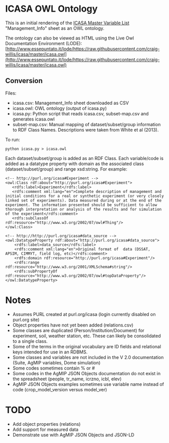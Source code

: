 # ICASA OWL Ontology

This is an initial rendering of the [ICASA Master Variable List](https://docs.google.com/spreadsheets/d/1MYx1ukUsCAM1pcixbVQSu49NU-LfXg-Dtt-ncLBzGAM/pub?output=html#) "Management_Info" sheet as an OWL ontology.

The ontology can also be viewed as HTML using the Live Owl Documentation Environment (LODE):
[http://www.essepuntato.it/lode/https://raw.githubusercontent.com/craig-willis/icasa/master/icasa.owl](http://www.essepuntato.it/lode/https://raw.githubusercontent.com/craig-willis/icasa/master/icasa.owl)


## Conversion
Files:
* icasa.csv: Management_Info sheet downloaded as CSV
* icasa.owl: OWL ontology (output of icasa.py)
* icasa.py: Python script that reads icasa.csv, subset-map.csv and generates icasa.owl
* subset-map.csv: Manual mapping of dataset/subset/group information to RDF Class Names. Descriptions were taken from White et al (2013).

To run:
```
python icasa.py > icasa.owl
```

Each dataset/subset/group is added as an RDF Class. Each variable/code is added as a datatype property with domain as the associated class (dataset/subset/group) and range xsd:string. For example:

```
<!-- http://purl.org/icasa#Experiment -->
<owl:Class rdf:about="http://purl.org/icasa#Experiment">
   <rdfs:label>Experiment</rdfs:label> 
   <rdfs:comment xml:lang="en">Complete description of management and initial conditions for a real or synthetic experiment (or very closely linked set of experiments). Data measured during or at the end of the experiment. The information presented should be sufficient to allow thorough interpretation or analysis of the results and for simulation of the experiment</rdfs:comment>
   <rdfs:subClassOf rdf:resource="http://www.w3.org/2002/07/owl#Thing"/>
</owl:Class>

<!-- http://http://purl.org/icasa#data_source -->
<owl:DatatypeProperty rdf:about="http://purl.org/icasa#data_source">
    <rdfs:label>data_source</rdfs:label>
    <rdfs:comment xml:lang="en">Original format of  data (DSSAT, APSIM, CIMMYT, field log, etc)</rdfs:comment>     
    <rdfs:domain rdf:resource="http://purl.org/icasa#Experiment"/>
    <rdfs:range rdf:resource="http://www.w3.org/2001/XMLSchema#string"/>
    <rdfs:subPropertyOf rdf:resource="http://www.w3.org/2002/07/owl#topDataProperty"/>
</owl:DatatypeProperty>
```

# Notes
* Assumes PURL created at purl.org/icasa (login currently disabled on purl.org site)
* Object properties have not yet been added (relations.csv)
* Some classes are duplicated (Person/Institution/Document) for experiment, soil, weather station, etc.  These can likely be consolidated to a single class.
* Some of the terms in the original vocabulary are ID fields and relational keys intended for use in an RDBMS.
* Some classes and variables are not included in the V 2.0 documentation (Suite, AgMIP variables, Dome simulation)
* Some codes sometimes contain % or #
* Some codes in the AgMIP JSON Objects documentation do not exist in the spreadsheet (people, tr_name, icrzno, icbl, elev)
* AgMIP JSON Objects examples sometimes use variable name instead of code (crop_model_version versus model_ver)

# TODO
* Add object properties (relations)
* Add support for measured data
* Demonstrate use with AgMIP JSON Objects and JSON-LD
